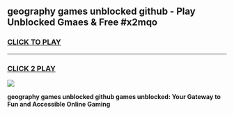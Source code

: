 
## geography games unblocked github - Play Unblocked Gmaes & Free #x2mqo
<h3>
<a href="https://premium.freeplayer.one?title=geography_games_unblocked_github&ref=03M">CLICK TO PLAY</a></h3>
<hr>

<h3>
<a href="https://premium.freeplayer.one?title=geography_games_unblocked_github&ref=03M">CLICK 2 PLAY</a>
  
</h3>

<a href="https://premium.freeplayer.one?title=geography_games_unblocked_github&ref=03M"><img src="https://clearcache.store/games.png"></a>


**geography games unblocked github games unblocked: Your Gateway to Fun and Accessible Online Gaming**
